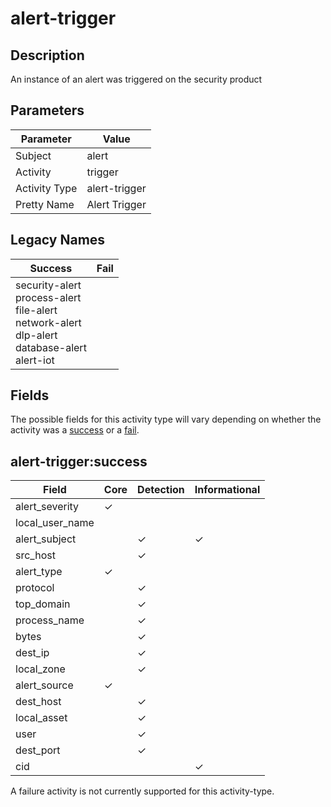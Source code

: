 alert-trigger
=============

Description
-----------
An instance of an alert was triggered on the security product

Parameters
----------
| Parameter     | Value         |
| ------------- | ------------- |
| Subject       | alert         |
| Activity      | trigger       |
| Activity Type | alert-trigger |
| Pretty Name   | Alert Trigger |

Legacy Names
------------
| Success                                                                                                        | Fail |
| -------------------------------------------------------------------------------------------------------------- | ---- |
| security-alert<br>process-alert<br>file-alert<br>network-alert<br>dlp-alert<br>database-alert<br>alert-iot<br> |      |

Fields
------

The possible fields for this activity type will vary depending on whether the activity was a [success](#alert-triggersuccess) or a [fail](#alert-triggerfail).


alert-trigger:success
---------------------

| Field           | Core     | Detection | Informational |
| --------------- | -------- | --------- | ------------- |
| alert_severity  | &#10003; |           |               |
| local_user_name |          |           |               |
| alert_subject   |          | &#10003;  | &#10003;      |
| src_host        |          | &#10003;  |               |
| alert_type      | &#10003; |           |               |
| protocol        |          | &#10003;  |               |
| top_domain      |          | &#10003;  |               |
| process_name    |          | &#10003;  |               |
| bytes           |          | &#10003;  |               |
| dest_ip         |          | &#10003;  |               |
| local_zone      |          | &#10003;  |               |
| alert_source    | &#10003; |           |               |
| dest_host       |          | &#10003;  |               |
| local_asset     |          | &#10003;  |               |
| user            |          | &#10003;  |               |
| dest_port       |          | &#10003;  |               |
| cid             |          |           | &#10003;      |

A failure activity is not currently supported for this activity-type.